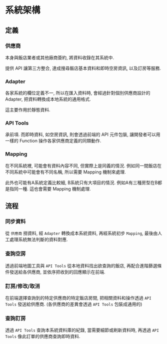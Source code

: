 
# 系統架構

## 定義

### 供應商

本身與飯店業者或其他廠商簽約, 將資料收錄在其系統中.

提供 API 讓第三方整合, 達成搜尋飯店基本資料和即時空房資訊, 以及訂房等服務.

### Adapter

各家系統的欄位定義不一, 所以在匯入資料時, 會經過針對個別供應商設計的 Adapter, 把資料轉換成本地系統的通用格式.

這主要作用於靜態資料. 

### API Tools

承前項. 而即時資料, 如空房資訊, 則會透過前端的 API 元件包裝, 讓開發者可以用一樣的 Function 操作各家供應商定義的同類動作.

### Mapping

在不同系統裡, 可能會有資料內容不同, 但實際上是同義的情況. 例如同一間飯店在不同系統中可能會有不同名稱, 所以需要 Mapping 機制來處理. 

此外也可能有A系統定義比較細, B系統只有大項目的情況. 例如A有三種房型在B都是指同一種. 這也會需要 Mapping 機制處理.

## 流程

### 同步資料

從 `供應商` 撈資料, 經 `Adapter` 轉換成本系統資料, 再經系統初步 `Mapping`, 最後由人工處理系統無法判斷的資料對應.

### 查詢空房

透過前端地圖工具與 `API Tools` 從本地資料找出欲查詢的飯店, 再配合進階篩選條件發送給各供應商, 並依序把收到的回應顯示在前端.

### 訂房/修改/取消

在前端選擇查詢到的特定供應商的特定飯店房間, 把相關資料和操作透過 `API Tools` 發送給供應商. (各供應商的差異會透過 `API Tools` 包裝成通用的)

### 查詢訂房

透過 `API Tools` 查詢本系統資料庫的紀錄, 當需要細節或刷新資料時, 再透過 `API Tools` 像此訂單的供應商查詢即時資料.
